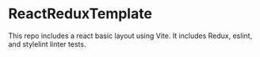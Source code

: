 # ReactReduxTemplate
This repo includes a react basic layout using Vite. It includes Redux, eslint, and stylelint linter tests.
